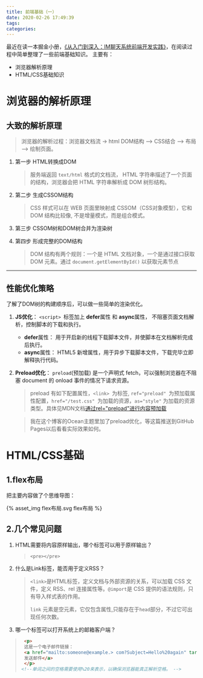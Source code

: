 ```yaml
---
title: 前端基础（一）
date: 2020-02-26 17:49:39
tags:
categories:
---
```

最近在读一本掘金小册，[《从入门到深入：IM聊天系统前端开发实践》](https://juejin.im/book/5c47343bf265da612b13e5c0/section)，在阅读过程中简单整理了一些前端基础知识。
主要有：
- 浏览器解析原理
- HTML/CSS基础知识
  
<!-- more -->
# 浏览器的解析原理
## 大致的解析原理
>浏览器的解析过程：浏览器文档流 -> html DOM结构 --> CSS结合 --> 布局 --> 绘制页面。
1. 第一步 HTML转换成DOM

   > 服务端返回 `text/html` 格式的文档流， HTML 字符串描述了一个页面的结构，浏览器会把 HTML 字符串解析成 DOM 树形结构。

2. 第二步 生成CSSOM结构

   > CSS 样式可以在 WEB 页面里映射成 CSSOM（CSS对象模型），它和 DOM 结构比较像, 不是增量模式，而是组合模式。

3. 第三步 CSSOM树和DOM树合并为渲染树
4. 第四步 形成完整的DOM结构

   > DOM 结构有两个规则：一个是 HTML 文档对象，一个是通过接口获取 DOM 元素。通过 `document.getElementById()` 以获取元素节点
---
## 性能优化策略
了解了DOM树的构建顺序后，可以做一些简单的渲染优化。
1. **JS优化**： `<script> `标签加上 **defer**属性 和 **async**属性， 不阻塞页面文档解析，控制脚本的下载和执行。
   - **defer**属性： 用于开启新的线程下载脚本文件，并使脚本在文档解析完成后执行。
   - **async**属性： HTML5 新增属性，用于异步下载脚本文件，下载完毕立即解释执行代码。
2. **Preload优化**： `preload`(预加载) 是一个声明式 fetch，可以强制浏览器在不阻塞 document 的 onload 事件的情况下请求资源。
   > preload 有如下配置属性，`<link> `为标签, `ref="preload" `为预加载属性配置，`href="/test.css" `为加载的资源，`as="style"` 为加载的资源类型。具体见MDN文档[通过rel="preload"进行内容预加载](https://developer.mozilla.org/zh-CN/docs/Web/HTML/Preloading_content)
   
   >我在这个博客的Ocean主题里加了preload优化，等这篇推送到GitHub Pages以后看看实际效果如何。


# HTML/CSS基础

## 1.flex布局
把主要内容做了个思维导图：

{% asset_img flex布局.svg flex布局 %}

## 2.几个常见问题
1. HTML需要将内容原样输出，哪个标签可以用于原样输出？
   > `<pre></pre>`
2. 什么是Link标签，能否用于定义RSS？
   >`<link>`是HTML标签，定义文档与外部资源的关系，可以加载 CSS 文件，定义 RSS、rel 连接属性等。`@import`是 CSS 提供的语法规则，只有导入样式表的作用。
   >
   >`link` 元素是空元素，它仅包含属性,只能存在于` head `部分，不过它可出现任何次数。

3. 哪一个标签可以打开系统上的邮箱客户端？
>   ```html
>    <p>
>    这是一个电子邮件链接：
>    <a href="mailto:someone@example.> com?Subject=Hello%20again" target="_top">
>    发送邮件</a>
>    </p>
> <!--单词之间的空格需要使用%20来表示，以确保浏览器能真正解析空格。 -->
>    ```
